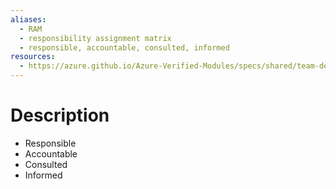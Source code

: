 ```yaml
---
aliases:
  - RAM
  - responsibility assignment matrix
  - responsible, accountable, consulted, informed
resources:
  - https://azure.github.io/Azure-Verified-Modules/specs/shared/team-definitions/#raci
---
```

# Description
- Responsible
- Accountable
- Consulted
- Informed